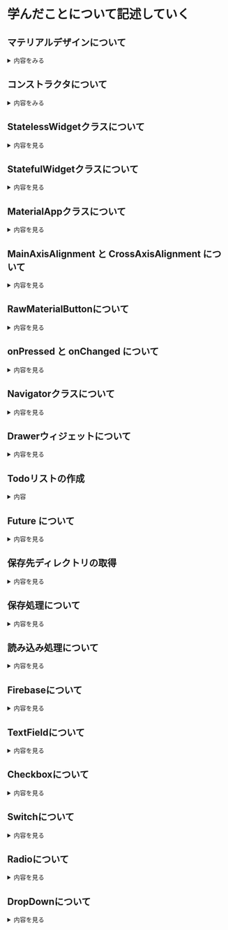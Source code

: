# 学んだことについて記述していく

## マテリアルデザインについて
<details>
  <summary>内容をみる</summary>

  Flutter は Google が提供する UI フレームワークであり、マテリアルデザイン（Material Design）を標準で採用しています。`MaterialApp`、`Scaffold`、`AppBar` などのウィジェットが提供されており、視覚的一貫性と操作性を保った UI を構築できます。
  
  ---
  
  ## MaterialApp
  
  アプリ全体のテーマやナビゲーション設定を担うウィジェットです。
  
  ```dart
  void main() {
    runApp(MaterialApp(
      title: 'My App',
      theme: ThemeData(
        primarySwatch: Colors.blue,
      ),
      home: MyHomePage(),
    ));
  }
  ```
  
  ---
  
  ## Scaffold
  
  マテリアルデザインの基本レイアウト構造を提供するウィジェットです。
  
  ```dart
  Scaffold(
    appBar: AppBar(title: Text('ホーム')),
    body: Center(child: Text('ようこそ！')),
    floatingActionButton: FloatingActionButton(
      onPressed: () {},
      child: Icon(Icons.add),
    ),
  );
  ```
  
  ---
  
  ## AppBar
  
  画面上部に表示されるアプリバーです。タイトルやアクションアイコンを含めることができます。
  
  ```dart
  AppBar(
    title: Text('タイトル'),
    actions: [
      IconButton(
        icon: Icon(Icons.search),
        onPressed: () {},
      ),
    ],
  )
  ```
  
  ---
  
  ## FloatingActionButton
  
  主なアクションを強調するために使用される円形ボタンです。
  
  ```dart
  FloatingActionButton(
    onPressed: () {
      // アクション処理
    },
    child: Icon(Icons.add),
  )
  ```
  
  ---
  
  ## ボタンの種類
  
  ```dart
  TextButton(
    onPressed: () {},
    child: Text('Text Button'),
  )
  
  ElevatedButton(
    onPressed: () {},
    child: Text('Elevated Button'),
  )
  
  OutlinedButton(
    onPressed: () {},
    child: Text('Outlined Button'),
  )
  ```
  
  ---
  
  ## ThemeData と ColorScheme
  
  アプリ全体の見た目を設定できます。
  
  ```dart
  MaterialApp(
    theme: ThemeData(
      primarySwatch: Colors.indigo,
      brightness: Brightness.light,
    ),
  )
  ```
  
  ColorScheme を使ったカスタマイズ：
  
  ```dart
  theme: ThemeData(
    colorScheme: ColorScheme.fromSeed(seedColor: Colors.teal),
  )
  ```
  
  ---
  
  ## Material 3 (Material You) の利用
  
  Flutter 3.0以降、Material 3 に対応したテーマ指定が可能です。
  
  ```dart
  MaterialApp(
    theme: ThemeData(
      useMaterial3: true,
      colorScheme: ColorScheme.fromSeed(seedColor: Colors.green),
    ),
  )
  ```
  
  ---
  
  ## よく使うマテリアルウィジェット
  
  | ウィジェット名 | 説明 |
  |----------------|------|
  | Card           | 情報のまとまりを示すカード表示 |
  | ListTile       | リスト表示のための標準ウィジェット |
  | Dialog         | ポップアップダイアログ |
  | SnackBar       | 画面下部に一時的に表示される通知 |
  | Drawer         | ナビゲーションドロワー（サイドメニュー） |
  
  ---
  
  ## その他の注意点
  
  - Cupertino ウィジェットとの併用も可能。
  - Flutter Web やデスクトップでもマテリアルデザインをそのまま適用可能。
  - `MaterialApp.router` を使うことで Navigator 2.0 による高度なルーティングが可能。
  
  ---
  
  ## 参考リンク
  
  - https://m3.material.io/
  - https://api.flutter.dev/flutter/material/material-library.html
  - https://docs.flutter.dev/cookbook/design/themes

</details>

## コンストラクタについて
<details>
  <summary>内容をみる</summary>

  FlutterはDart言語で書かれており、クラスのインスタンス化時に使う「コンストラクタ」は非常に重要な概念です。このドキュメントでは、Dartの代表的なコンストラクタの書き方を紹介します。
  
  ---
  
  ## 基本のコンストラクタ
  
  ```dart
  class Person {
    String name;
    int age;
  
    Person(String name, int age) {
      this.name = name;
      this.age = age;
    }
  }
  ```
  
  ### 短縮記法
  
  ```dart
  class Person {
    String name;
    int age;
  
    Person(this.name, this.age);
  }
  ```
  
  ---
  
  ## 名前付きコンストラクタ
  
  ```dart
  class Person {
    String name;
    int age;
  
    Person(this.name, this.age);
  
    Person.guest() {
      name = 'Guest';
      age = 0;
    }
  }
  ```
  
  ---
  
  ## 名前付きパラメータ
  
  ```dart
  class Book {
    String title;
    String author;
  
    Book({required this.title, required this.author});
  }
  
  void main() {
    var b = Book(title: '1984', author: 'George Orwell');
  }
  ```
  
  ---
  
  ## デフォルト値
  
  ```dart
  class User {
    String name;
    bool isAdmin;
  
    User({this.name = 'Guest', this.isAdmin = false});
  }
  ```
  
  ---
  
  ## 初期化リスト（initializer list）
  
  ```dart
  class Point {
    final int x;
    final int y;
  
    Point(int a, int b) : x = a, y = b;
  }
  ```
  
  ---
  
  ## コンストラクタ内での処理
  
  ```dart
  class Timer {
    int seconds;
  
    Timer(int s) {
      if (s < 0) {
        throw ArgumentError('秒数は0以上である必要があります');
      }
      seconds = s;
    }
  }
  ```
  
  ---
  
  ## const コンストラクタ
  
  ```dart
  class Color {
    final int red;
    final int green;
    final int blue;
  
    const Color(this.red, this.green, this.blue);
  }
  
  const black = Color(0, 0, 0);
  ```
  
  ---
  
  ## コンストラクタの構文まとめ
  
  | 構文例                     | 用途                            |
  |----------------------------|---------------------------------|
  | `ClassName()`              | 通常のコンストラクタ            |
  | `ClassName.name()`         | 名前付きコンストラクタ          |
  | `ClassName({required ...})`| 名前付きパラメータ              |
  | `: field = value`          | 初期化リスト（final 変数など）  |
  | `const ClassName(...)`     | イミュータブルな定数生成        |
  
  ---
  
  ## 参考リンク
  
  - https://dart.dev/language/constructors
  - https://docs.flutter.dev/development/data-and-backend/json#creating-model-classes

</details>

## StatelessWidgetクラスについて
<details>
  <summary>内容を見る</summary>
  
  Flutter では UI を構築するために Widget クラスを継承してウィジェットを定義します。その中でも `StatelessWidget` は状態を持たないウィジェットを定義する際に使います。
  
  `StatelessWidget` は、**一度生成されると不変な UI コンポーネント**を表します。状態（State）を持たないため、ユーザーの操作などによって UI を変化させる必要がないときに使用します。
  
  ---
  
  ## 最小の StatelessWidget の例
  
  ```dart
  import 'package:flutter/material.dart';
  
  void main() {
    runApp(MyApp());
  }
  
  class MyApp extends StatelessWidget {
    @override
    Widget build(BuildContext context) {
      return MaterialApp(
        title: 'Stateless Demo',
        home: MyHomePage(),
      );
    }
  }
  
  class MyHomePage extends StatelessWidget {
    @override
    Widget build(BuildContext context) {
      return Scaffold(
        appBar: AppBar(title: Text('ホーム')),
        body: Center(
          child: Text('これは StatelessWidget の例です'),
        ),
      );
    }
  }
  ```
  
  ---
  
  ## 特徴
  
  - クラスは `StatelessWidget` を継承する
  - `build(BuildContext context)` メソッドをオーバーライドする
  - UI を返す
  - 外部から受け取ったパラメータ（final）で UI を構築する
  
  ---
  
  ## プロパティ付きの例
  
  ```dart
  class Greeting extends StatelessWidget {
    final String name;
  
    const Greeting({required this.name});
  
    @override
    Widget build(BuildContext context) {
      return Text('こんにちは、$name さん');
    }
  }
  ```
  
  使用例：
  
  ```dart
  Greeting(name: '太郎');
  ```
  
  ---
  
  ## StatelessWidget と StatefulWidget の違い
  
  | 比較項目       | StatelessWidget                   | StatefulWidget                    |
  |----------------|-----------------------------------|-----------------------------------|
  | 状態管理       | 不可（変更なし）                  | 可能（setStateで変更）            |
  | UIの更新        | 外部からの変更でのみ               | 内部状態の変化でUI更新が可能       |
  | パフォーマンス | 高い                              | 状態更新のたびに再構築が必要       |
  | 用途例         | ラベルやアイコン、ボタンなど      | 入力フォーム、タブ、アニメーションなど |
  
  ---
  
  ## StatelessWidget が適している場面
  
  - 静的なテキストや画像表示
  - 表示内容がプロパティのみで決まる UI
  - 一度表示すれば変更されないウィジェット
  
  ---
  
  ## 参考リンク
  
  - https://api.flutter.dev/flutter/widgets/StatelessWidget-class.html
  - https://docs.flutter.dev/development/ui/widgets-intro

</details>

## StatefulWidgetクラスについて
<details>
  <summary>内容を見る</summary>
  
  Flutter では、状態（State）を持つウィジェットを作成するときに `StatefulWidget` クラスを使います。`StatefulWidget` はユーザー操作やデータの変化に応じて UI を動的に更新できるウィジェットです。
  
  ---
  
  ## StatefulWidget の基本構造
  
  `StatefulWidget` は2つのクラスで構成されます。
  
  1. `StatefulWidget` クラス本体（不変部分）  
  2. 状態を管理する `State` クラス（可変部分）
  
  ---
  
  ## 最小の StatefulWidget の例
  
  ```dart
  import 'package:flutter/material.dart';
  
  void main() {
    runApp(MyApp());
  }
  
  class MyApp extends StatelessWidget {
    @override
    Widget build(BuildContext context) {
      return MaterialApp(
        title: 'Stateful Demo',
        home: CounterPage(),
      );
    }
  }
  
  class CounterPage extends StatefulWidget {
    @override
    _CounterPageState createState() => _CounterPageState();
  }
  
  class _CounterPageState extends State<CounterPage> {
    int _counter = 0;
  
    void _increment() {
      setState(() {
        _counter++;  // 状態を更新するとUIが再構築される
      });
    }
  
    @override
    Widget build(BuildContext context) {
      return Scaffold(
        appBar: AppBar(title: Text('StatefulWidgetの例')),
        body: Center(
          child: Text(
            'ボタンが押された回数: $_counter',
            style: TextStyle(fontSize: 24),
          ),
        ),
        floatingActionButton: FloatingActionButton(
          onPressed: _increment,
          child: Icon(Icons.add),
        ),
      );
    }
  }
  ```
  
  ---
  
  ## 特徴
  
  - `StatefulWidget` は不変であり、実際の状態の変更は `State` クラス内で管理
  - 状態を変化させたいときは `setState()` メソッドを呼び出す
  - `setState()` を呼ぶと `build()` が再実行され、UIが更新される
  
  ---
  
  ## `StatefulWidget` と `StatelessWidget` の違い
  
  | 項目                 | StatefulWidget                     | StatelessWidget                   |
  |----------------------|----------------------------------|---------------------------------|
  | 状態の有無           | 状態を持ち、変更可能              | 状態を持たず不変                 |
  | UIの更新トリガー     | `setState()`で状態を変更すると再構築 | プロパティが変わったときのみ再構築 |
  | 用途例               | 入力フォーム、カウンター、アニメーション | 静的テキストや画像、アイコン     |
  
  ---
  
  ## 状態を持つウィジェット作成のポイント
  
  - `StatefulWidget` クラスは不変で軽量にする  
  - 状態を持つロジックは必ず `State` クラスに書く  
  - UIの再描画は `setState()` で通知する
  
  ---
  
  ## 参考リンク
  
  - https://api.flutter.dev/flutter/widgets/StatefulWidget-class.html  
  - https://docs.flutter.dev/development/ui/interactive  

</details>

## MaterialAppクラスについて
<details>
  <summary>内容を見る</summary>

  `MaterialApp` は Flutter のマテリアルデザインアプリのルートとなるウィジェットです。アプリ全体のテーマ設定やナビゲーション、ローカライズなど、多くの機能を一元的に管理します。
  
  ---
  
  ## 主な役割と特徴
  
  - アプリのタイトルやテーマを設定する
  - ルーティング（画面遷移）の管理
  - ローカライズ（多言語対応）の設定
  - マテリアルデザインの基本設定をまとめる
  - デフォルトのフォントやスタイルを提供
  
  ---
  
  ## 基本的な使い方
  
  ```dart
  import 'package:flutter/material.dart';
  
  void main() {
    runApp(MaterialApp(
      title: 'My Flutter App',
      theme: ThemeData(
        primarySwatch: Colors.blue,
      ),
      home: MyHomePage(),
    ));
  }
  
  class MyHomePage extends StatelessWidget {
    @override
    Widget build(BuildContext context) {
      return Scaffold(
        appBar: AppBar(
          title: Text('ホーム'),
        ),
        body: Center(
          child: Text('MaterialAppの基本例'),
        ),
      );
    }
  }
  ```
  
  ---
  
  ## 主なプロパティ
  
  | プロパティ名        | 説明                                        |
  |--------------------|---------------------------------------------|
  | `title`            | アプリのタイトル（主にタスクスイッチャーに表示） |
  | `theme`            | アプリ全体のテーマを設定（色やフォントなど）       |
  | `darkTheme`        | ダークモード時のテーマ設定                       |
  | `themeMode`        | 明るいテーマとダークテーマの切替設定               |
  | `home`             | 最初に表示するウィジェット                         |
  | `routes`           | 名前付きルートのマップ（画面遷移先の登録）           |
  | `initialRoute`     | 最初に表示するルートの名前                           |
  | `navigatorKey`     | ナビゲーターのグローバルキー                         |
  | `localizationsDelegates` | 多言語対応のためのローカライズデリゲート               |
  | `debugShowCheckedModeBanner` | デバッグ時の「DEBUG」バナーの表示切替（falseで非表示）   |
  | `useMaterial3`     | Material Design 3 (Material You) の有効化           |
  
  ---
  
  ## ルーティング例
  
  ```dart
  MaterialApp(
    initialRoute: '/',
    routes: {
      '/': (context) => HomePage(),
      '/settings': (context) => SettingsPage(),
    },
  )
  ```
  
  ---
  
  ## Material 3 の有効化
  
  Flutter 3.x以降では `useMaterial3` を true にすることで Material You デザインが適用されます。
  
  ```dart
  MaterialApp(
    theme: ThemeData(
      useMaterial3: true,
      colorScheme: ColorScheme.fromSeed(seedColor: Colors.indigo),
    ),
    home: MyHomePage(),
  )
  ```
  
  ---
  
  ## 参考リンク
  
  - https://api.flutter.dev/flutter/material/MaterialApp-class.html  
  - https://docs.flutter.dev/development/ui/widgets/material#materialapp

</details>

## MainAxisAlignment と CrossAxisAlignment について

<details>
  <summary>内容を見る</summary>

  Flutter のレイアウトウィジェット（特に `Row` や `Column`）でよく使う配置方法を指定するための列挙型です。
  
  ---
  
  ## MainAxisAlignment
  
  - メイン軸（`Row` の場合は水平方向、`Column` の場合は垂直方向）に沿った子ウィジェットの配置方法を指定します。
  
  ### 主な値
  
  | 値                   | 説明                             |
  |----------------------|----------------------------------|
  | `start`              | メイン軸の開始位置に揃える       |
  | `end`                | メイン軸の終了位置に揃える       |
  | `center`             | メイン軸の中央に揃える           |
  | `spaceBetween`       | 子ウィジェット間のスペースを均等に配分（端は詰める） |
  | `spaceAround`        | 子ウィジェット間のスペースを均等に配分（端も同等のスペース） |
  | `spaceEvenly`        | 子ウィジェット間のスペースと端のスペースを均等に配分 |
  
  ### 例
  
  ```dart
  Row(
    mainAxisAlignment: MainAxisAlignment.spaceBetween,
    children: [
      Text('左'),
      Text('中央'),
      Text('右'),
    ],
  )
  ```
  
  ---
  
  ## CrossAxisAlignment
  
  - クロス軸（`Row` の場合は垂直方向、`Column` の場合は水平方向）に沿った子ウィジェットの配置方法を指定します。
  
  ### 主な値
  
  | 値                   | 説明                             |
  |----------------------|----------------------------------|
  | `start`              | クロス軸の開始位置に揃える       |
  | `end`                | クロス軸の終了位置に揃える       |
  | `center`             | クロス軸の中央に揃える           |
  | `stretch`            | クロス軸方向に子ウィジェットを引き伸ばす（最大サイズ） |
  | `baseline`           | 文字のベースラインに揃える（テキストがある場合） |
  
  ### 例
  
  ```dart
  Column(
    crossAxisAlignment: CrossAxisAlignment.start,
    children: [
      Text('左揃えテキスト1'),
      Text('左揃えテキスト2'),
    ],
  )
  ```
  
  ---
  
  ## Row と Column のメイン軸とクロス軸
  
  | ウィジェット | メイン軸           | クロス軸           |
  |--------------|--------------------|--------------------|
  | `Row`        | 水平方向（左右）    | 垂直方向（上下）    |
  | `Column`     | 垂直方向（上下）    | 水平方向（左右）    |
  
  ---
  
  ## まとめ
  
  - `mainAxisAlignment` は子ウィジェットの**主方向**の配置を制御
  - `crossAxisAlignment` は子ウィジェットの**直交方向**の配置を制御
  - どちらも適切に設定することで柔軟なレイアウトが可能になる
  
  ---
  
  ## 参考リンク
  
  - https://api.flutter.dev/flutter/rendering/MainAxisAlignment.html  
  - https://api.flutter.dev/flutter/rendering/CrossAxisAlignment.html  
  - https://docs.flutter.dev/development/ui/layout/tutorial#alignment-and-positioning

</details>

## RawMaterialButtonについて

<details>
  <summary>内容を見る</summary>

  `RawMaterialButton` は Flutter のマテリアルデザインボタンの低レベルな構成ウィジェットです。  
  `ElevatedButton` や `TextButton` のような高レベルのボタンウィジェットのカスタマイズ版として使われ、より自由に見た目や動作を細かく制御できます。
  
  ---
  
  ## 特徴
  
  - ボタンのビルドに必要な最低限の機能を持つ
  - デフォルトのスタイルはなく、見た目を完全に自由にカスタマイズ可能
  - サイズ、形状、色、影、マテリアルの効果を自分で設定する必要がある
  - 高度なカスタムボタンを作りたいときに利用
  
  ---
  
  ## 基本的な使い方
  
  ```dart
  RawMaterialButton(
    onPressed: () {
      print('RawMaterialButton pressed');
    },
    fillColor: Colors.blue,
    shape: RoundedRectangleBorder(
      borderRadius: BorderRadius.circular(12.0),
    ),
    constraints: BoxConstraints(
      minWidth: 100,
      minHeight: 40,
    ),
    child: Text(
      'カスタムボタン',
      style: TextStyle(color: Colors.white),
    ),
  )
  ```
  
  ---
  
  ## 主なプロパティ
  
  | プロパティ名      | 説明                                      |
  |------------------|-------------------------------------------|
  | `onPressed`      | ボタンが押されたときのコールバック       |
  | `onLongPress`    | 長押し時のコールバック                    |
  | `fillColor`      | ボタンの背景色                            |
  | `shape`          | ボタンの形状（角丸や丸形など）            |
  | `elevation`      | ボタンの影の高さ                          |
  | `constraints`    | サイズの制約（最小・最大幅や高さ）        |
  | `padding`        | 内側の余白                                |
  | `child`          | ボタン内に表示するウィジェット            |
  | `focusColor`     | フォーカス時の色                          |
  | `hoverColor`     | ホバー時の色（Webやデスクトップ用）      |
  | `highlightColor` | 押下時のハイライト色                      |
  
  ---
  
  ## 注意点
  
  - スタイルや動作を自分で細かく設定する必要があるため、通常は `ElevatedButton` などの高レベルボタンで十分な場合が多い
  - `RawMaterialButton` はカスタムUIや特殊なアニメーションを実装したい場合に使うことが多い
  
  ---
  
  ## 参考リンク
  
  - https://api.flutter.dev/flutter/material/RawMaterialButton-class.html  
  - https://flutter.dev/docs/development/ui/widgets/material#rawmaterialbutton


</details>

## onPressed と onChanged について

<details>
  <summary>内容を見る</summary>

  Flutter のウィジェットでユーザー操作に応じて処理を行うために使うコールバック関数の代表例が `onPressed` と `onChanged` です。
  
  ---
  
  ## onPressed
  
  - 主に **ボタン系ウィジェット**（`ElevatedButton`、`TextButton`、`IconButton`、`RawMaterialButton` など）で使用される  
  - ボタンが「押されたとき」に呼ばれる関数（コールバック）を設定する  
  - 型は `void Function()?`（戻り値なし、引数なしの関数）  
  - `null` を渡すとボタンが無効化される（押せなくなる）
  
  ### 例
  
  ```dart
  ElevatedButton(
    onPressed: () {
      print('ボタンが押されました');
    },
    child: Text('押してね'),
  )
  ```
  
  ---
  
  ## onChanged
  
  - 主に **入力系ウィジェット**（`TextField`、`Slider`、`Switch`、`DropdownButton` など）で使われる  
  - ユーザーが値を変更したときに呼ばれるコールバック  
  - 型は変更対象に応じて異なるが、一般的には引数に新しい値を受け取り戻り値なしの関数  
  
  ### 例：TextField
  
  ```dart
  TextField(
    onChanged: (String value) {
      print('入力値が変更されました: $value');
    },
  )
  ```
  
  ### 例：Slider
  
  ```dart
  Slider(
    value: _currentValue,
    min: 0,
    max: 100,
    onChanged: (double newValue) {
      setState(() {
        _currentValue = newValue;
      });
    },
  )
  ```
  
  ---
  
  ## 違いのまとめ
  
  | 項目         | onPressed                  | onChanged                          |
  |--------------|----------------------------|----------------------------------|
  | 対象ウィジェット | ボタン系                     | 入力系（TextField、Sliderなど）     |
  | 呼び出しタイミング | ボタンが押された瞬間          | ユーザーが値を変更したとき           |
  | 関数の引数    | なし                       | 新しい値（型はウィジェットによる）  |
  | 役割         | イベントのトリガー           | 値の変更を監視・反映                |
  
  ---
  
  ## 参考リンク
  
  - https://api.flutter.dev/flutter/material/ElevatedButton/onPressed.html  
  - https://api.flutter.dev/flutter/widgets/TextField/onChanged.html  
  - https://docs.flutter.dev/development/ui/interactive  


</details>

## Navigatorクラスについて

<details>
  <summary>内容を見る</summary>

   [Navigatorクラス](https://github.com/9kaede12/MobileAppDev/blob/main/Navigator.dart)
   
  `Navigator` は Flutter の画面遷移（ルーティング）を管理するクラスです。  
  スタック構造を使い、画面（ページ）を積み重ねたり戻ったりする操作を扱います。
  
  ---
  
  ## 基本的な役割
  
  - 新しい画面を「プッシュ（積む）」して遷移する  
  - 現在の画面を「ポップ（取り除く）」して戻る  
  - 画面遷移の履歴（スタック）を管理
  
  ---
  
  ## 画面遷移の基本例
  
  ```dart
  // 画面Aから画面Bへ遷移する
  Navigator.push(
    context,
    MaterialPageRoute(builder: (context) => ScreenB()),
  );
  
  // 画面Bから前の画面に戻る
  Navigator.pop(context);
  ```
  
  ---
  
  ## push と pop の説明
  
  | メソッド       | 説明                        |
  |----------------|-----------------------------|
  | `push`         | 新しい画面をスタックに積む  |
  | `pop`          | 現在の画面をスタックから外す（前の画面に戻る） |
  | `pushReplacement` | 現在の画面を新しい画面で置き換える（戻れなくなる） |
  | `pushNamed`    | 名前付きルートで遷移する    |
  | `popUntil`     | 指定した条件の画面まで戻る  |
  
  ---
  
  ## 名前付きルートの使用例
  
  `MaterialApp` の `routes` にルート名とウィジェットを登録しておく
  
  ```dart
  MaterialApp(
    initialRoute: '/',
    routes: {
      '/': (context) => HomePage(),
      '/settings': (context) => SettingsPage(),
    },
  );
  ```
  
  画面遷移は
  
  ```dart
  Navigator.pushNamed(context, '/settings');
  ```
  
  ---
  
  ## 戻り値を受け取る遷移
  
  画面Bから戻る際に結果を返し、画面Aで受け取る例
  
  ```dart
  // 画面A
  final result = await Navigator.push(
    context,
    MaterialPageRoute(builder: (context) => ScreenB()),
  );
  print('画面Bからの結果: $result');
  ```
  
  ```dart
  // 画面B
  Navigator.pop(context, 'データを返す');
  ```
  
  ---
  
  ## Navigatorのグローバルキー
  
  複雑なアプリで Navigator にアクセスしたい場合に使う
  
  ```dart
  final GlobalKey<NavigatorState> navigatorKey = GlobalKey<NavigatorState>();
  
  MaterialApp(
    navigatorKey: navigatorKey,
    home: HomePage(),
  );
  
  // キーからNavigatorを使う
  navigatorKey.currentState?.pushNamed('/settings');
  ```
  
  ---
  
  ## 参考リンク
  
  - https://api.flutter.dev/flutter/widgets/Navigator-class.html  
  - https://docs.flutter.dev/cookbook/navigation/navigation-basics  
  - https://flutter.dev/docs/development/ui/navigation

</details>

## Drawerウィジェットについて

<details>
  <summary>内容を見る</summary>

  `Drawer` は画面の左（または右）側からスライドインするナビゲーション用のサイドメニューです。  
  マテリアルデザインで一般的に使われるナビゲーションメニューとして利用されます。
  
  ---
  
  ## 基本的な使い方
  
  `Scaffold` の `drawer` プロパティに `Drawer` ウィジェットを指定します。
  
  ```dart
  Scaffold(
    appBar: AppBar(
      title: Text('Drawer の例'),
    ),
    drawer: Drawer(
      child: ListView(
        padding: EdgeInsets.zero,
        children: [
          DrawerHeader(
            decoration: BoxDecoration(
              color: Colors.blue,
            ),
            child: Text(
              'メニュー',
              style: TextStyle(
                color: Colors.white,
                fontSize: 24,
              ),
            ),
          ),
          ListTile(
            leading: Icon(Icons.home),
            title: Text('ホーム'),
            onTap: () {
              // 画面遷移や処理をここに記述
              Navigator.pop(context); // Drawerを閉じる
            },
          ),
          ListTile(
            leading: Icon(Icons.settings),
            title: Text('設定'),
            onTap: () {
              Navigator.pop(context);
            },
          ),
        ],
      ),
    ),
    body: Center(child: Text('Drawerを使ったレイアウト')),
  );
  ```
  
  ---
  
  ## 主な構成要素
  
  | ウィジェット名   | 説明                                   |
  |------------------|----------------------------------------|
  | `Drawer`         | サイドメニュー全体のコンテナ           |
  | `DrawerHeader`   | Drawerのヘッダー部分（ユーザー情報等） |
  | `ListView`       | メニュー項目をリスト表示                 |
  | `ListTile`       | メニューの各アイテム                     |
  
  ---
  
  ## Drawerの開閉操作
  
  - アプリバーの左上に自動的にハンバーガーメニューアイコンが表示される  
  - アイコンや画面端をスワイプすることで開閉可能  
  - `Navigator.pop(context)` で Drawer を閉じる
  
  ---
  
  ## 右側にDrawerを表示する場合
  
  `Scaffold` の `endDrawer` プロパティに指定します。
  
  ```dart
  Scaffold(
    endDrawer: Drawer(
      // 右側からスライドインするDrawer
    ),
  );
  ```
  
  ---
  
  ## Drawerのカスタマイズ
  
  - 背景色や形状は `Drawer` 内のコンテナや装飾で自由に設定可能  
  - メニューアイテムは `ListTile` を複数使い、アイコンやテキスト、タップ時の処理を指定する
  
  ---
  
  ## 参考リンク
  
  - https://api.flutter.dev/flutter/material/Drawer-class.html  
  - https://docs.flutter.dev/cookbook/design/drawer  
  - https://flutter.dev/docs/cookbook/design/navigation-drawer


</details>

## Todoリストの作成
<details>
   <summary>内容</summary>

   [flutterstudio](https://flutterstudio.app/)を参考にウィジェットを選びました。  
   ウィジェットを組み合わせていく上で、つまづいたところに関してはchatgptを活用して解決を行なっていきました。  
   ### 現状の機能
   1. チェックボックスの追加
      チェックボックスを追加してチェックをつけるとタスクに取り消し線が入ります。
   2. 削除ボタンの追加
      削除ボタンを追加して終わったタスクを消すことができるようにしました。
   3. ファイルの保存・読み込み処理の追加
      保存と読み込みボタンを追加して、登録したタスクをファイルに保存・読み込みができるようにしました。
   
   実際のコードは[こちら](https://github.com/9kaede12/MobileAppDev/blob/main/TodoList.dart)です。
</details>

## Future について

<details>
  <summary>内容を見る</summary>

  `Future` は Dart における非同期処理の結果を表すオブジェクトです。  
  非同期処理の完了（成功または失敗）を待ち、その結果を受け取るために使います。
  
  ---
  
  ## Futureの基本概念
  
  - 非同期処理の完了後に値を返すことを約束するオブジェクト  
  - 処理が成功すれば値を返し、失敗すればエラーを返す  
  - まだ完了していない処理を表すため、すぐに結果は得られない
  
  ---
  
  ## Futureの生成例
  
  ```dart
  Future<String> fetchUserOrder() {
    return Future.delayed(Duration(seconds: 2), () => 'コーヒー');
  }
  ```
  
  上記は、2秒後に文字列 `'コーヒー'` を返す Future を返します。
  
  ---
  
  ## Futureの利用方法
  
  ### 1. `then` と `catchError` を使う
  
  ```dart
  fetchUserOrder().then((order) {
    print('注文: $order');
  }).catchError((error) {
    print('エラー: $error');
  });
  ```
  
  ### 2. `async` / `await` を使う（推奨）
  
  ```dart
  Future<void> example() async {
    try {
      String order = await fetchUserOrder();
      print('注文: $order');
    } catch (error) {
      print('エラー: $error');
    }
  }
  ```
  
  ---
  
  ## Futureの状態
  
  | 状態           | 説明                       |
  |----------------|----------------------------|
  | Uncompleted    | 処理がまだ完了していない状態 |
  | Completed      | 処理が成功し結果が得られた状態 |
  | Completed with Error | 処理が失敗しエラーが発生した状態 |
  
  ---
  
  ## FutureとUIの連携
  
  Flutterでは、`FutureBuilder` ウィジェットを使って非同期処理の結果をUIに反映できます。
  
  ```dart
  FutureBuilder<String>(
    future: fetchUserOrder(),
    builder: (context, snapshot) {
      if (snapshot.connectionState == ConnectionState.waiting) {
        return CircularProgressIndicator();
      } else if (snapshot.hasError) {
        return Text('エラー: ${snapshot.error}');
      } else if (snapshot.hasData) {
        return Text('注文: ${snapshot.data}');
      } else {
        return Text('データなし');
      }
    },
  );
  ```
  
  ---
  
  ## まとめ
  
  - `Future` は非同期処理の結果を表現するオブジェクト  
  - `async` / `await` で直感的に非同期処理を書ける  
  - UIで非同期処理結果を扱う場合は `FutureBuilder` が便利
  
  ---
  
  ## 参考リンク
  
  - https://dart.dev/codelabs/async-await  
  - https://api.flutter.dev/flutter/widgets/FutureBuilder-class.html  
  - https://docs.flutter.dev/cookbook/networking/fetch-data


</details>

## 保存先ディレクトリの取得

<details>
  <summary>内容を見る</summary>

  Flutterアプリで**ファイルの読み書き**を行う際には、ユーザーがアクセスできるディレクトリではなく、  
  アプリ専用の「**書き込み可能なディレクトリ**」を使う必要があります。
  
  そのために使うのが、`path_provider` パッケージの `getApplicationDocumentsDirectory()` メソッドです。
  
  ---
  
  ### 使用例
  
  ```dart
  import 'package:path_provider/path_provider.dart';
  
  Future<void> getDirectoryPath() async {
    final dir = await getApplicationDocumentsDirectory();
    print('保存先ディレクトリ: ${dir.path}');
  }
  ```
  このコードでは、非同期でディレクトリを取得し、アプリ内のファイル保存場所として使用できます。

</details>

## 保存処理について

<details>
  <summary>内容を見る</summary>

  Flutterアプリでタスクリストなどのデータをローカルに保存する際、  
  データを **JSON形式** に変換してテキストファイルに書き込むのが一般的です。
  
  以下はその一例です。
  
  ---
  
  ### 処理内容
  
  1. `List<Task>` → `List<Map<String, dynamic>>` に変換（`toJson()`）
  2. それを `jsonEncode()` で文字列に変換
  3. ファイルに書き込む（`writeAsString()`）
  
  ---
  
  ### 保存処理のコード例
  
  ```dart
  final jsonStr = jsonEncode(_tasks.map((t) => t.toJson()).toList());
  await file.writeAsString(jsonStr);
  ```
</details>

## 読み込み処理について

<details>
  <summary>内容を見る</summary>

  Flutterアプリで保存したJSONファイルからタスクリストを読み込む際の基本的な処理です。
  
  ---
  
  ### 処理の流れ
  
  1. ファイルを非同期でテキストとして読み込む  
  2. 読み込んだJSON文字列を `jsonDecode()` で `List<Map>` に変換  
  3. 各Mapを `Task.fromJson()` で `Task` インスタンスに復元  
  4. 既存の `_tasks` リストをクリアし、新しいタスク群で更新  
  5. `setState()` を呼んでUIを更新
  
  ---
  
  ### コード例
  
  ```dart
  final contents = await file.readAsString();
  final jsonData = jsonDecode(contents);
  _tasks.clear();
  _tasks.addAll((jsonData as List).map((e) => Task.fromJson(e)));
  setState(() {});
  ```
</details>

## Firebaseについて
<details>
  <summary>内容を見る</summary>

  FirebaseはFlutterと同じくGoogleが中心となって開発を進めているため、相性の良い組み合わせと言えます。

  ### Firebaseに登録
  Firebaseにアカウント登録していない場合は、[Firebase](https://firebase.google.com/?hl=ja) このリンクから登録ができます。
</details>

## TextFieldについて
<details>
  <summary>内容を見る</summary>

  `TextField` は Flutter でテキスト入力を行うための基本的なウィジェットです。  
  フォーム、検索バー、チャット欄など、あらゆる入力インターフェースで使用されます。
  
  ---
  
  ## 基本的な使い方
  
  ```dart
  TextField(
    decoration: InputDecoration(
      labelText: 'ユーザー名',
      border: OutlineInputBorder(),
    ),
  )
  ```
  
  ---
  
  ## 主なプロパティ
  
  | プロパティ名         | 説明 |
  |----------------------|------|
  | `controller`         | 入力値を取得・操作するための `TextEditingController` を指定 |
  | `onChanged`          | 入力値が変更されたときに呼ばれるコールバック |
  | `onSubmitted`        | キーボードの「完了」や「Enter」が押されたときに呼ばれる |
  | `decoration`         | プレースホルダやラベル、アイコンなどの装飾を指定 |
  | `keyboardType`       | 入力タイプ（例: `TextInputType.number`）を指定 |
  | `obscureText`        | パスワード入力などで文字を伏せる場合に使用（true にする） |
  | `maxLines`           | 入力可能な行数（デフォルトは1） |
  | `enabled`            | 入力を無効化する（false にすると読み取り専用） |
  
  ---
  
  ## 入力値の取得と制御：TextEditingController の利用
  
  ```dart
  final TextEditingController _controller = TextEditingController();
  
  TextField(
    controller: _controller,
  )
  
  ...
  
  // 入力値を取得
  print(_controller.text);
  
  // 入力値を設定
  _controller.text = '初期値';
  ```
  
  ---
  
  ## onChanged の利用例
  
  ```dart
  TextField(
    onChanged: (text) {
      print('現在の入力: $text');
    },
  )
  ```
  
  ---
  
  ## パスワード入力にする
  
  ```dart
  TextField(
    obscureText: true,
    decoration: InputDecoration(
      labelText: 'パスワード',
    ),
  )
  ```
  
  ---
  
  ## 装飾を追加する（InputDecoration）
  
  ```dart
  TextField(
    decoration: InputDecoration(
      labelText: '検索',
      hintText: 'キーワードを入力',
      prefixIcon: Icon(Icons.search),
      border: OutlineInputBorder(),
    ),
  )
  ```
  
  ---
  
  ## TextFormField との違い
  
  | ウィジェット名     | 用途・特徴 |
  |--------------------|------------|
  | `TextField`        | 軽量な入力欄。単体で使用可能。 |
  | `TextFormField`    | フォーム用。バリデーションや `Form` と連携可能。 |
  
  ---
  
  ## 注意点
  
  - 複雑なバリデーションやフォーム管理を行う場合は `TextFormField` + `Form` を使うのが推奨
  - 必要に応じてフォーカス制御には `FocusNode` を使う
  
  ---
  
  ## 参考リンク
  
  - https://api.flutter.dev/flutter/material/TextField-class.html  
  - https://docs.flutter.dev/cookbook/forms/text-input  
  - https://dart.dev/guides/libraries/library-tour#implementing-advanced-forms

</details>

## Checkboxについて
<details>
  <summary>内容を見る</summary>

  `Checkbox` はオン・オフの状態を切り替えるトグル（チェックボックス）ウィジェットです。  
  ユーザーによる選択・非選択の状態を管理するために使用されます。
  
  ---
  
  ## 基本的な使い方
  
  ```dart
  bool _isChecked = false;
  
  Checkbox(
    value: _isChecked,
    onChanged: (bool? newValue) {
      setState(() {
        _isChecked = newValue!;
      });
    },
  )
  ```
  
  ---
  
  ## 主なプロパティ
  
  | プロパティ名     | 説明 |
  |------------------|------|
  | `value`          | チェック状態（`true` / `false`）を指定 |
  | `onChanged`      | チェック状態が変更されたときに呼ばれる関数 |
  | `activeColor`    | チェック時の色 |
  | `checkColor`     | チェックマーク自体の色 |
  | `tristate`       | `null` を含む三状態 (`true`, `false`, `null`) を許可するかどうか |
  
  ---
  
  ## Checkbox と Text を組み合わせる（Row を使用）
  
  ```dart
  Row(
    children: [
      Checkbox(
        value: _isChecked,
        onChanged: (bool? value) {
          setState(() {
            _isChecked = value!;
          });
        },
      ),
      Text('利用規約に同意する'),
    ],
  )
  ```
  
  ---
  
  ## 三状態チェックボックスの例（`tristate`）
  
  ```dart
  bool? _isChecked = null;
  
  Checkbox(
    value: _isChecked,
    tristate: true,
    onChanged: (bool? value) {
      setState(() {
        _isChecked = value;
      });
    },
  )
  ```
  
  ---
  
  ## チェックボックスの無効化（`onChanged: null`）
  
  ```dart
  Checkbox(
    value: true,
    onChanged: null, // 無効化されてユーザー操作不可
  )
  ```
  
  ---
  
  ## チェックボックスとリスト（ListTile）を組み合わせる
  
  ```dart
  CheckboxListTile(
    title: Text('メール通知を受け取る'),
    value: _isChecked,
    onChanged: (bool? value) {
      setState(() {
        _isChecked = value!;
      });
    },
  )
  ```
  
  ---
  
  ## 注意点
  
  - `Checkbox` はステート（状態）を管理するため、`StatefulWidget` 内で使うのが一般的  
  - 状態の管理には `StatefulWidget` または状態管理パッケージ（Provider, Riverpod など）を利用可能  
  - ユーザーが誤って無効状態と誤解しないよう、無効化する場合は適切に説明をつけると良い
  
  ---
  
  ## 参考リンク
  
  - https://api.flutter.dev/flutter/material/Checkbox-class.html  
  - https://api.flutter.dev/flutter/material/CheckboxListTile-class.html  
  - https://docs.flutter.dev/cookbook/forms/checkbox

</details>

## Switchについて
<details>
  <summary>内容を見る</summary>

  `Switch` は 2 状態（オン/オフ）を切り替えるためのトグルスイッチです。  
  設定画面などでよく使われます。
  
  ---
  
  ## 基本的な使い方
  
  ```dart
  bool _isSwitched = false;
  
  Switch(
    value: _isSwitched,
    onChanged: (bool value) {
      setState(() {
        _isSwitched = value;
      });
    },
  )
  ```
  
  ---
  
  ## 主なプロパティ
  
  | プロパティ名     | 説明 |
  |------------------|------|
  | `value`          | スイッチの現在の状態（`true` / `false`）を指定 |
  | `onChanged`      | 状態が変更されたときに呼ばれる関数 |
  | `activeColor`    | スイッチがオンのときの色 |
  | `activeTrackColor` | トラック部分の色（オン時） |
  | `inactiveThumbColor` | スイッチがオフのときのつまみの色 |
  | `inactiveTrackColor` | オフ時のトラックの色 |
  
  ---
  
  ## Switch とテキストの組み合わせ（Row を使用）
  
  ```dart
  Row(
    mainAxisAlignment: MainAxisAlignment.spaceBetween,
    children: [
      Text('通知を受け取る'),
      Switch(
        value: _isSwitched,
        onChanged: (bool value) {
          setState(() {
            _isSwitched = value;
          });
        },
      ),
    ],
  )
  ```
  
  ---
  
  ## 無効化されたスイッチ
  
  ```dart
  Switch(
    value: true,
    onChanged: null, // 無効（ユーザー操作不可）
  )
  ```
  
  ---
  
  ## SwitchListTile を使った例
  
  ```dart
  SwitchListTile(
    title: Text('Bluetooth'),
    subtitle: Text('Bluetooth機能を有効にする'),
    value: _isSwitched,
    onChanged: (bool value) {
      setState(() {
        _isSwitched = value;
      });
    },
  )
  ```
  
  ---
  
  ## 注意点
  
  - `Switch` は `StatefulWidget` 内で使用して状態を保持・更新するのが基本です  
  - 単独で使うよりも `SwitchListTile` でラベルや説明と一緒に表示する方が UI 的に親切です  
  - タップ領域はスイッチのみに限定されるため、`ListTile` で領域を広げることができます
  
  ---
  
  ## 参考リンク
  
  - https://api.flutter.dev/flutter/material/Switch-class.html  
  - https://api.flutter.dev/flutter/material/SwitchListTile-class.html  
  - https://docs.flutter.dev/cookbook/forms/switch

</details>

## Radioについて
<details>
  <summary>内容を見る</summary>

  `Radio` は複数の選択肢の中から **1つだけ** を選ぶためのウィジェットです。  
  性別選択や支払い方法など、排他的な選択が必要な場面で使われます。
  
  ---
  
  ## 基本的な使い方
  
  ```dart
  int _selectedValue = 1;
  
  Radio(
    value: 1,
    groupValue: _selectedValue,
    onChanged: (int? value) {
      setState(() {
        _selectedValue = value!;
      });
    },
  )
  ```
  
  - `value`: この Radio ボタンの値
  - `groupValue`: 現在選択されている値
  - `onChanged`: ユーザーが選択を変更したときに呼ばれる
  
  ---
  
  ## 複数の Radio を並べる
  
  ```dart
  Column(
    children: <Widget>[
      Radio(
        value: 1,
        groupValue: _selectedValue,
        onChanged: (int? value) {
          setState(() {
            _selectedValue = value!;
          });
        },
      ),
      Radio(
        value: 2,
        groupValue: _selectedValue,
        onChanged: (int? value) {
          setState(() {
            _selectedValue = value!;
          });
        },
      ),
    ],
  )
  ```
  
  ---
  
  ## ラベル付き：RadioListTile の使用
  
  ```dart
  RadioListTile<int>(
    title: Text('男性'),
    value: 1,
    groupValue: _selectedValue,
    onChanged: (int? value) {
      setState(() {
        _selectedValue = value!;
      });
    },
  )
  ```
  
  - `RadioListTile` を使うことで、ラベルやサブタイトルを含む選択肢が簡単に実装可能
  
  ---
  
  ## 主なプロパティ
  
  | プロパティ名     | 説明 |
  |------------------|------|
  | `value`          | 選択肢ごとの値 |
  | `groupValue`     | 現在選ばれている値 |
  | `onChanged`      | 選択が変わったときに呼ばれるコールバック |
  | `activeColor`    | 選択中のラジオボタンの色 |
  | `toggleable`     | 選択済みの値をタップして選択解除可能にする（デフォルト: false） |
  
  ---
  
  ## 選択肢を列挙型（enum）で扱う例
  
  ```dart
  enum Gender { male, female }
  
  Gender _gender = Gender.male;
  
  Radio<Gender>(
    value: Gender.male,
    groupValue: _gender,
    onChanged: (Gender? value) {
      setState(() {
        _gender = value!;
      });
    },
  )
  ```
  
  ---
  
  ## 無効な状態の Radio（onChanged: null）
  
  ```dart
  Radio(
    value: 1,
    groupValue: _selectedValue,
    onChanged: null, // 無効化
  )
  ```
  
  ---
  
  ## 注意点
  
  - `groupValue` を全ての `Radio` に共通で持たせることで、**どの選択肢が選ばれているか** を管理します  
  - ラジオボタンは「1つだけ選ばせる」用途に限定してください（複数選択には `Checkbox` を使用）  
  - 複数の選択肢には `Column` や `ListView` を使って縦に並べるのが一般的です
  
  ---
  
  ## 参考リンク
  
  - https://api.flutter.dev/flutter/material/Radio-class.html  
  - https://api.flutter.dev/flutter/material/RadioListTile-class.html  
  - https://docs.flutter.dev/cookbook/forms/radio

</details>

## DropDownについて
<details>
  <summary>内容を見る</summary>

  `DropdownButton` は、選択肢のリストから **1つを選択** するためのドロップダウンメニューを提供するウィジェットです。
  
  ---
  
  ## 基本的な使い方
  
  ```dart
  String _selectedValue = 'A';
  
  DropdownButton<String>(
    value: _selectedValue,
    items: <String>['A', 'B', 'C']
        .map<DropdownMenuItem<String>>((String value) {
      return DropdownMenuItem<String>(
        value: value,
        child: Text(value),
      );
    }).toList(),
    onChanged: (String? newValue) {
      setState(() {
        _selectedValue = newValue!;
      });
    },
  )
  ```
  
  ---
  
  ## 主なプロパティ
  
  | プロパティ名         | 説明 |
  |----------------------|------|
  | `value`              | 現在選択されている値 |
  | `items`              | 選択肢のリスト（`DropdownMenuItem` のリスト） |
  | `onChanged`          | 値が変更されたときに呼ばれるコールバック |
  | `hint`               | 値が選択されていない場合に表示するヒントウィジェット |
  | `icon`               | ドロップダウンアイコン（デフォルトは下向き矢印） |
  | `isExpanded`         | true にすると横幅を親に合わせて拡張 |
  | `underline`          | ドロップダウンの下線をカスタマイズ |
  
  ---
  
  ## 値が未選択のときの表示（hint）
  
  ```dart
  String? _selectedValue;
  
  DropdownButton<String>(
    value: _selectedValue,
    hint: Text('選択してください'),
    items: ['赤', '青', '緑'].map((String color) {
      return DropdownMenuItem<String>(
        value: color,
        child: Text(color),
      );
    }).toList(),
    onChanged: (String? newValue) {
      setState(() {
        _selectedValue = newValue;
      });
    },
  )
  ```
  
  ---
  
  ## 無効化されたドロップダウン（onChanged: null）
  
  ```dart
  DropdownButton<String>(
    value: 'A',
    items: ['A', 'B', 'C'].map((String value) {
      return DropdownMenuItem<String>(
        value: value,
        child: Text(value),
      );
    }).toList(),
    onChanged: null, // ユーザー操作を無効化
  )
  ```
  
  ---
  
  ## 複雑な UI 要素の例（リストにアイコンを含める）
  
  ```dart
  DropdownButton<String>(
    value: _selectedValue,
    items: [
      DropdownMenuItem(
        value: 'car',
        child: Row(
          children: [
            Icon(Icons.directions_car),
            SizedBox(width: 8),
            Text('車'),
          ],
        ),
      ),
      DropdownMenuItem(
        value: 'bike',
        child: Row(
          children: [
            Icon(Icons.directions_bike),
            SizedBox(width: 8),
            Text('自転車'),
          ],
        ),
      ),
    ],
    onChanged: (String? value) {
      setState(() {
        _selectedValue = value!;
      });
    },
  )
  ```
  
  ---
  
  ## 注意点
  
  - `DropdownButton` は必ず `StatefulWidget` で使用し、選択状態を保持する必要があります。
  - `items` に指定するリストの `value` は、`value` プロパティと一致する必要があります。
  - メニューが小さい場合でも、`isExpanded: true` を使って UI の幅を整えると見やすくなります。
  - 項目数が多い場合、スクロールできるカスタムドロップダウンの実装が必要になる場合があります。
  
  ---
  
  ## 参考リンク
  
  - https://api.flutter.dev/flutter/material/DropdownButton-class.html  
  - https://docs.flutter.dev/cookbook/forms/dropdown

</details>
